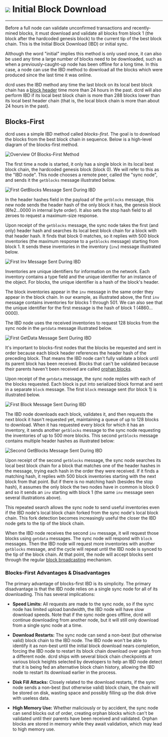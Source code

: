# <img class="dcr-icon" src="/img/dcr-icons/Blocks.svg" /> Initial Block Download

---

Before a full node can validate unconfirmed transactions and
recently-mined blocks, it must download and validate all blocks from
block 1 (the block after the hardcoded genesis block) to the current tip
of the best block chain. This is the Initial Block Download (IBD) or
initial sync.

Although the word "initial" implies this method is only used once, it
can also be used any time a large number of blocks need to be
downloaded, such as when a previously-caught-up node has been offline
for a long time. In this case, a node can use the IBD method to download
all the blocks which were produced since the last time it was online.

dcrd uses the IBD method any time the last block on its local
best block chain has a [block header](../developer-guides/block-header-specifications.md) time more than 24 hours in the past.
dcrd will also perform IBD if its local best block chain is
more than 288 blocks lower than its local best header chain (that is,
the local block chain is more than about 24 hours in the past).

## Blocks-First

dcrd uses a simple IBD method called *blocks-first*.
The goal is to download the blocks from the best block chain in sequence.
Below is a high-level diagram of the blocks-first method.

![Overview Of Blocks-First Method](/img/protocol-p2p-network/en-blocks-first-flowchart.svg)

The first time a node is started, it only has a single block in its
local best block chain, the hardcoded genesis block (block 0).
We will refer to this as the "IBD node".
This node chooses a remote peer, called the "sync node", and sends it the
`getblocks` message illustrated below.

![First GetBlocks Message Sent During IBD](/img/protocol-p2p-network/en-ibd-getblocks.svg)

In the header hashes field in the payload of the `getblocks` message, this new node
sends the header hash of the only block it has, the genesis block
(6fe2...0000 in internal byte order).  It also sets the stop hash field
to all zeroes to request a maximum-size response.

Upon receipt of the `getblocks` message, the sync node takes the first
(and only) header hash and searches its local best block chain for a
block with that header hash. It finds that block 0 matches, so it
replies with 500 block inventories (the maximum response to a
`getblocks` message) starting from block 1. It sends these inventories
in the inventory (`inv`) message illustrated below.

![First Inv Message Sent During IBD](/img/protocol-p2p-network/en-ibd-inv.svg)

Inventories are unique identifiers for information on the network. Each
inventory contains a type field and the unique identifier for an
instance of the object. For blocks, the unique identifier is a hash of
the block's header.

The block inventories appear in the `inv` message in the same order they
appear in the block chain.
In our example, as illustrated above, the first `inv` message contains
inventories for blocks 1 through 501.
We can also see that the unique identifier for the first message is the
hash of block 1 (4860…0000).

The IBD node uses the received inventories to request 128 blocks from
the sync node in the `getdata` message illustrated below.

![First GetData Message Sent During IBD](/img/protocol-p2p-network/en-ibd-getdata.svg)

It's important to blocks-first nodes that the blocks be requested and
sent in order because each block header references the header hash of
the preceding block. That means the IBD node can't fully validate a
block until its parent block has been received. Blocks that can't be
validated because their parents haven't been received are called [orphan
blocks](orphan-blocks.md).

Upon receipt of the `getdata` message, the sync node replies with each
of the blocks requested. Each block is put into serialized block format
and sent in a separate `block` message. The first `block` message sent
(for block 1) is illustrated below.

![First Block Message Sent During IBD](/img/protocol-p2p-network/en-ibd-block.svg)

The IBD node downloads each block, validates it, and then requests the
next block it hasn't requested yet, maintaining a queue of up to 128
blocks to download. When it has requested every block for which it has
an inventory, it sends another `getblocks` message to the sync node
requesting the inventories of up to 500 more blocks.  This second
`getblocks` message contains multiple header hashes as illustrated
below:

![Second GetBlocks Message Sent During IBD](/img/protocol-p2p-network/en-ibd-getblocks2.svg)

Upon receipt of the second `getblocks` message, the sync node searches
its local best block chain for a block that matches one of the header
hashes in the message, trying each hash in the order they were received.
If it finds a matching hash, it replies with 500 block inventories
starting with the next block from that point. But if there is no
matching hash (besides the stop hash), it assumes the only block the
two nodes have in common is block 0 and so it sends an `inv` starting with
block 1 (the same `inv` message seen several illustrations above).

This repeated search allows the sync node to send useful inventories even if
the IBD node's local block chain forked from the sync node's local block
chain. This fork detection becomes increasingly useful the closer the
IBD node gets to the tip of the block chain.

When the IBD node receives the second `inv` message, it will request
those blocks using `getdata` messages.  The sync node will respond with
`block` messages.  Then the IBD node will request more inventories with
another `getblocks` message, and the cycle will repeat until the IBD
node is synced to the tip of the block chain.  At that point, the node
will accept blocks sent through the regular
[block broadcasting](block-broadcasting.md) mechanism.

### Blocks-First Advantages & Disadvantages

The primary advantage of blocks-first IBD is its simplicity. The primary
disadvantage is that the IBD node relies on a single sync node for all
of its downloading. This has several implications:

* **Speed Limits:** All requests are made to the sync node, so if the
  sync node has limited upload bandwidth, the IBD node will have slow
  download speeds.  Note that if the sync node goes offline, dcrd
  will continue downloading from another node, but it will still only
  download from a single sync node at a time.

* **Download Restarts:** The sync node can send a non-best (but
  otherwise valid) block chain to the IBD node. The IBD node won't be
  able to identify it as non-best until the initial block download nears
  completion, forcing the IBD node to restart its block chain download
  over again from a different node. dcrd ships with several
  block chain checkpoints at various block heights selected by
  developers to help an IBD node detect that it is being fed an
  alternative block chain history, allowing the IBD node to restart
  its download earlier in the process.

* **Disk Fill Attacks:** Closely related to the download restarts, if
  the sync node sends a non-best (but otherwise valid) block chain, the
  chain will be stored on disk, wasting space and possibly filling up
  the disk drive with useless data.

* **High Memory Use:** Whether maliciously or by accident, the sync node
  can send blocks out of order, creating orphan blocks which can't be
  validated until their parents have been received and validated.
  Orphan blocks are stored in memory while they await validation,
  which may lead to high memory use.
